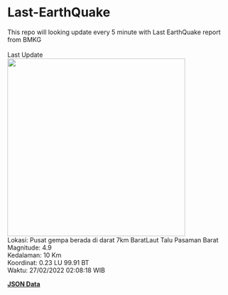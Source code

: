 # Last-EarthQuake
This repo will looking update every 5 minute with Last EarthQuake report from BMKG
<br>
<br>
Last Update
<br>
<img src="https://ews.bmkg.go.id/TEWS/data/20220227020818.mmi.jpg" width="400"/>
<br>
Lokasi: Pusat gempa berada di darat 7km BaratLaut Talu Pasaman Barat <br>
Magnitude: 4.9 <br>
Kedalaman: 10 Km <br>
Koordinat: 0.23 LU 99.91 BT <br>
Waktu: 27/02/2022 02:08:18 WIB <br>

<a href="./data/data.json">**JSON Data**</a>
